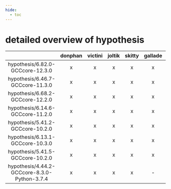 ```yaml
---
hide:
  - toc
---
```


detailed overview of hypothesis
===============================

| |donphan|victini|joltik|skitty|gallade|accelgor|swalot|doduo|
| :---: | :---: | :---: | :---: | :---: | :---: | :---: | :---: | :---: |
|hypothesis/6.82.0-GCCcore-12.3.0|x|x|x|x|x|x|x|x|
|hypothesis/6.46.7-GCCcore-11.3.0|x|x|x|x|x|x|x|x|
|hypothesis/6.68.2-GCCcore-12.2.0|x|x|x|x|x|x|x|x|
|hypothesis/6.14.6-GCCcore-11.2.0|x|x|x|x|x|x|x|x|
|hypothesis/5.41.2-GCCcore-10.2.0|x|x|x|x|x|x|x|x|
|hypothesis/6.13.1-GCCcore-10.3.0|x|x|x|x|x|x|x|x|
|hypothesis/5.41.5-GCCcore-10.2.0|x|x|x|x|x|x|x|x|
|hypothesis/4.44.2-GCCcore-8.3.0-Python-3.7.4|x|x|x|x|-|-|-|x|
